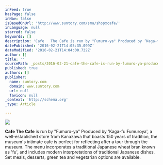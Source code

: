 ```yaml
---
inFeed: true
hasPage: false
inNav: false
isBasedOnUrl: 'http://www.suntory.com/sma/shopxcafe/'
inLanguage: null
starred: false
keywords: []
description: 'Cafe   The Cafe is run by "Fumuro-ya" Produced by ‘Kaga-fu Fumuroya’, a well-established store from Kanazawa that boasts 150 years of tradition, the museum’s in'
datePublished: '2016-02-21T14:05:35.099Z'
dateModified: '2016-02-21T14:04:00.722Z'
author: []
title: ''
sourcePath: _posts/2016-02-21-cafe-the-cafe-is-run-by-fumuro-ya-produced-by-kaga-fu-f.md
published: true
authors: []
publisher:
  name: suntory.com
  domain: www.suntory.com
  url: null
  favicon: null
_context: 'http://schema.org'
_type: Article

---
```

![](https://the-grid-user-content.s3-us-west-2.amazonaws.com/f1f1f4f2-11a9-42ff-a610-bfdfb98a8ec7.jpg)

**Cafe The Cafe** is run by "Fumuro-ya" Produced by 'Kaga-fu Fumuroya', a well-established store from Kanazawa that boasts 150 years of tradition, the museum's intimate cafe is perfect for reflecting after a tour through the museum. The menu incorporates a traditional Japanese wheat bran known as 'fu', and includes modern interpretations of traditional Japanese dishes. Set meals, desserts, green tea and vegetarian options are available.